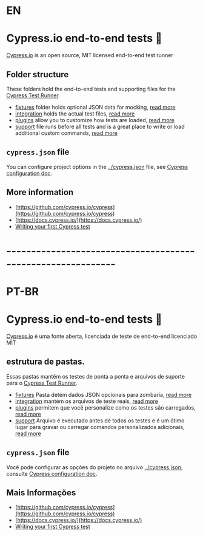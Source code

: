 # EN

# Cypress.io end-to-end tests 🚀

[Cypress.io](https://www.cypress.io) is an open source, MIT licensed end-to-end test runner

## Folder structure

These folders hold the end-to-end tests and supporting files for the [Cypress Test Runner](https://github.com/cypress-io/cypress).

- [fixtures](fixtures) folder holds optional JSON data for mocking, [read more](https://on.cypress.io/fixture)
- [integration](integration) holds the actual test files, [read more](https://on.cypress.io/writing-and-organizing-tests)
- [plugins](plugins) allow you to customize how tests are loaded, [read more](https://on.cypress.io/plugins)
- [support](support) file runs before all tests and is a great place to write or load additional custom commands, [read more](https://on.cypress.io/writing-and-organizing-tests#Support-file)

## `cypress.json` file

You can configure project options in the [../cypress.json](../cypress.json) file, see [Cypress configuration doc](https://on.cypress.io/configuration).

## More information

- [https://github.com/cypress.io/cypress](https://github.com/cypress.io/cypress)
- [https://docs.cypress.io/](https://docs.cypress.io/)
- [Writing your first Cypress test](https://on.cypress.io/intro)

# ------------------------------------------------------------ #

# PT-BR

# Cypress.io end-to-end tests 🚀

[Cypress.io](https://www.cypress.io) é uma fonte aberta, licenciada de teste de end-to-end licenciado MIT

## estrutura de pastas.

Essas pastas mantêm os testes de ponta a ponta e arquivos de suporte para o [Cypress Test Runner](https://github.com/cypress-io/cypress).

- [fixtures](fixtures) Pasta detém dados JSON opcionais para zombaria, [read more](https://on.cypress.io/fixture)
- [integration](integration) mantém os arquivos de teste reais, [read more](https://on.cypress.io/writing-and-organizing-tests)
- [plugins](plugins) permitem que você personalize como os testes são carregados, [read more](https://on.cypress.io/plugins)
- [support](support) Arquivo é executado antes de todos os testes e é um ótimo lugar para gravar ou carregar comandos personalizados adicionais, [read more](https://on.cypress.io/writing-and-organizing-tests#Support-file)

## `cypress.json` file

Você pode configurar as opções do projeto no arquivo [../cypress.json](../cypress.json), consulte [Cypress configuration doc](https://on.cypress.io/configuration).

## Mais Informações

- [https://github.com/cypress.io/cypress](https://github.com/cypress.io/cypress)
- [https://docs.cypress.io/](https://docs.cypress.io/)
- [Writing your first Cypress test](https://on.cypress.io/intro)
